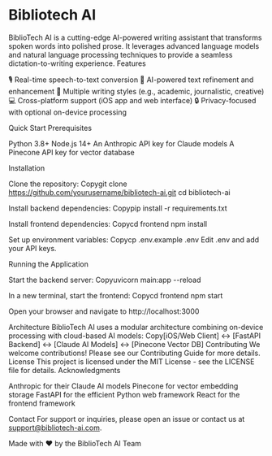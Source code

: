 # Bibliotech AI
BiblioTech AI is a cutting-edge AI-powered writing assistant that transforms spoken words into polished prose. It leverages advanced language models and natural language processing techniques to provide a seamless dictation-to-writing experience.
Features

🎙️ Real-time speech-to-text conversion
🧠 AI-powered text refinement and enhancement
📝 Multiple writing styles (e.g., academic, journalistic, creative)
💻 Cross-platform support (iOS app and web interface)
🔒 Privacy-focused with optional on-device processing

Quick Start
Prerequisites

Python 3.8+
Node.js 14+
An Anthropic API key for Claude models
A Pinecone API key for vector database

Installation

Clone the repository:
Copygit clone https://github.com/yourusername/bibliotech-ai.git
cd bibliotech-ai

Install backend dependencies:
Copypip install -r requirements.txt

Install frontend dependencies:
Copycd frontend
npm install

Set up environment variables:
Copycp .env.example .env
Edit .env and add your API keys.

Running the Application

Start the backend server:
Copyuvicorn main:app --reload

In a new terminal, start the frontend:
Copycd frontend
npm start

Open your browser and navigate to http://localhost:3000

Architecture
BiblioTech AI uses a modular architecture combining on-device processing with cloud-based AI models:
Copy[iOS/Web Client] <-> [FastAPI Backend] <-> [Claude AI Models]
                                       <-> [Pinecone Vector DB]
Contributing
We welcome contributions! Please see our Contributing Guide for more details.
License
This project is licensed under the MIT License - see the LICENSE file for details.
Acknowledgments

Anthropic for their Claude AI models
Pinecone for vector embedding storage
FastAPI for the efficient Python web framework
React for the frontend framework

Contact
For support or inquiries, please open an issue or contact us at support@bibliotech-ai.com.

Made with ❤️ by the BiblioTech AI Team
